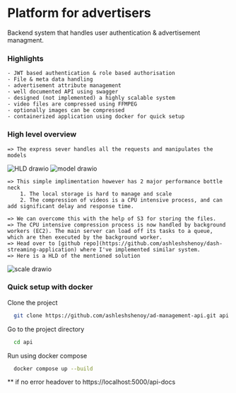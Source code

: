 
# Platform for advertisers

Backend system that handles user authentication & advertisement managment.

### Highlights 

    - JWT based authentication & role based authorisation
    - File & meta data handling
    - advertisement attribute management
    - well documented API using swagger
    - designed (not implemented) a highly scalable system
    - video files are compressed using FFMPEG
    - optionally images can be compressed 
    - containerized application using docker for quick setup

### High level overview
    
    => The express sever handles all the requests and manipulates the models 
![HLD drawio](https://github.com/user-attachments/assets/d0b021c6-bfcd-4bf8-a2f5-ad32b01d15a8)
![model drawio](https://github.com/user-attachments/assets/0b0890ab-d7b6-4d04-8e48-9793700a5f14)

    => This simple implimentation however has 2 major performance bottle neck 
        1. The local storage is hard to manage and scale
        2. The compression of videos is a CPU intensive process, and can add significant delay and response time.
    
    => We can overcome this with the help of S3 for storing the files.
    => The CPU intensive compression process is now handled by background workers (EC2). The main server can load off its tasks to a queue, which are then executed by the background worker.
    => Head over to [github repo](https://github.com/ashleshshenoy/dash-streaming-application) where I've implemented similar system.
    => Here is a HLD of the mentioned solution
![scale drawio](https://github.com/user-attachments/assets/1f917f57-e623-45a9-8e0b-16aa6a5fee09)



### Quick setup with docker 

Clone the project

```bash
  git clone https://github.com/ashleshshenoy/ad-management-api.git api
```

Go to the project directory

```bash
  cd api
```

Run using docker compose 

```bash
  docker compose up --build
```

** if no error headover to https://localhost:5000/api-docs


